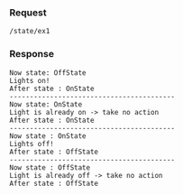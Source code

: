 

### Request 
`/state/ex1`

### Response
	Now state: OffState
	Lights on!
	After state : OnState
	-----------------------------------------
	Now state: OnState
	Light is already on -> take no action
	After state : OnState
	-----------------------------------------
	Now state : OnState
	Lights off!
	After state : OffState
	-----------------------------------------
	Now state : OffState
	Light is already off -> take no action
	After state : OffState

	
